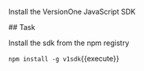 Install the VersionOne JavaScript SDK

## Task

Install the sdk from the npm registry

`npm install -g v1sdk`{{execute}}
